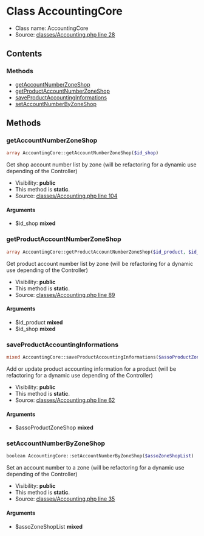 Class AccountingCore
=====================





* Class name: AccountingCore
* Source: [classes/Accounting.php line 28](https://github.com/PrestaShop/PrestaShop/blob/1.5.0.5/classes/Accounting.php#L28)


Contents
--------



### Methods

* [getAccountNumberZoneShop](#method-getAccountNumberZoneShop)
* [getProductAccountNumberZoneShop](#method-getProductAccountNumberZoneShop)
* [saveProductAccountingInformations](#method-saveProductAccountingInformations)
* [setAccountNumberByZoneShop](#method-setAccountNumberByZoneShop)






Methods
-------


### <a name="method-getAccountNumberZoneShop"></a>getAccountNumberZoneShop

```php
array AccountingCore::getAccountNumberZoneShop($id_shop)
```

Get shop account number list by zone (will be refactoring for a dynamic use depending of the Controller)



* Visibility: **public**
* This method is **static**.
* Source: [classes/Accounting.php line 104](https://github.com/PrestaShop/PrestaShop/blob/1.5.0.5/classes/Accounting.php#L104)


#### Arguments
* $id_shop **mixed**



### <a name="method-getProductAccountNumberZoneShop"></a>getProductAccountNumberZoneShop

```php
array AccountingCore::getProductAccountNumberZoneShop($id_product, $id_shop)
```

Get product account number list by zone (will be refactoring for a dynamic use depending of the Controller)



* Visibility: **public**
* This method is **static**.
* Source: [classes/Accounting.php line 89](https://github.com/PrestaShop/PrestaShop/blob/1.5.0.5/classes/Accounting.php#L89)


#### Arguments
* $id_product **mixed**
* $id_shop **mixed**



### <a name="method-saveProductAccountingInformations"></a>saveProductAccountingInformations

```php
mixed AccountingCore::saveProductAccountingInformations($assoProductZoneShop)
```

Add or update product accounting information for a product (will be refactoring for a dynamic use depending of the Controller)



* Visibility: **public**
* This method is **static**.
* Source: [classes/Accounting.php line 62](https://github.com/PrestaShop/PrestaShop/blob/1.5.0.5/classes/Accounting.php#L62)


#### Arguments
* $assoProductZoneShop **mixed**



### <a name="method-setAccountNumberByZoneShop"></a>setAccountNumberByZoneShop

```php
boolean AccountingCore::setAccountNumberByZoneShop($assoZoneShopList)
```

Set an account number to a zone (will be refactoring for a dynamic use depending of the Controller)



* Visibility: **public**
* This method is **static**.
* Source: [classes/Accounting.php line 35](https://github.com/PrestaShop/PrestaShop/blob/1.5.0.5/classes/Accounting.php#L35)


#### Arguments
* $assoZoneShopList **mixed**



